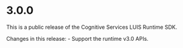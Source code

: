 # 3.0.0
This is a public release of the Cognitive Services LUIS Runtime SDK.

Changes in this release:
    - Support the runtime v3.0 APIs.